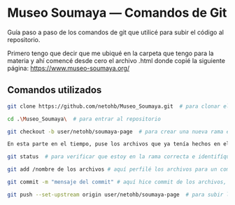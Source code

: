 # Museo Soumaya — Comandos de Git

Guía paso a paso de los comandos de git que utilicé para subir el código al repositorio.

Primero tengo que decir que me ubiqué en la carpeta que tengo para la materia y ahí comencé desde cero el archivo .html donde copié la siguiente página: https://www.museo-soumaya.org/

## Comandos utilizados

```bash
git clone https://github.com/netohb/Museo_Soumaya.git  # para clonar el repositorio

cd .\Museo_Soumaya\  # para entrar al repositorio

git checkout -b user/netohb/soumaya-page  # para crear una nueva rama en el repositorio

En esta parte en el tiempo, puse los archivos que ya tenía hechos en el repositorio

git status  # para verificar que estoy en la rama correcta e identifíque los archivos que añadí

git add /nombre de los archivos # aquí perfilé los archivos para un commit

git commit -m "mensaje del commit" # aquí hice commit de los archivos, para tomar una foto de mi trabajo en el tiempo

git push --set-upstream origin user/netohb/soumaya-page  # para subir los cambios a github en la rama específicada
